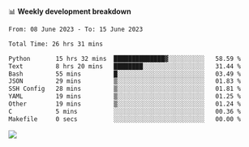 📊 **Weekly development breakdown**
<!--START_SECTION:waka-->

```txt
From: 08 June 2023 - To: 15 June 2023

Total Time: 26 hrs 31 mins

Python       15 hrs 32 mins  ██████████████▓░░░░░░░░░░   58.59 %
Text         8 hrs 20 mins   ████████░░░░░░░░░░░░░░░░░   31.44 %
Bash         55 mins         █░░░░░░░░░░░░░░░░░░░░░░░░   03.49 %
JSON         29 mins         ▒░░░░░░░░░░░░░░░░░░░░░░░░   01.83 %
SSH Config   28 mins         ▒░░░░░░░░░░░░░░░░░░░░░░░░   01.81 %
YAML         19 mins         ▒░░░░░░░░░░░░░░░░░░░░░░░░   01.25 %
Other        19 mins         ▒░░░░░░░░░░░░░░░░░░░░░░░░   01.24 %
C            5 mins          ░░░░░░░░░░░░░░░░░░░░░░░░░   00.36 %
Makefile     0 secs          ░░░░░░░░░░░░░░░░░░░░░░░░░   00.00 %
```

<!--END_SECTION:waka-->
![](https://komarev.com/ghpvc/?username=callanwu)

